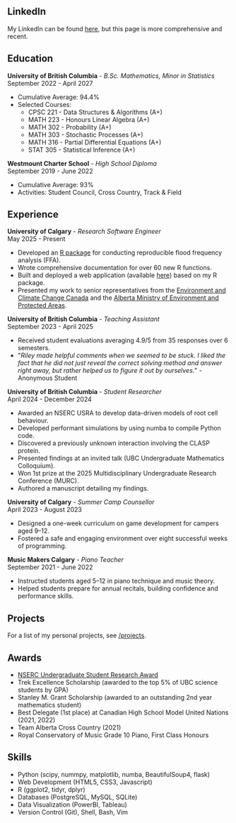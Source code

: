 ## LinkedIn

My LinkedIn can be found [here](www.linkedin.com/in/riley-wheadon-91b639354), but this page is more comprehensive and recent.

## Education

**University of British Columbia** - *B.Sc. Mathematics, Minor in Statistics* \
September 2022 - April 2027

- Cumulative Average: 94.4%
- Selected Courses:
	- CPSC 221 - Data Structures & Algorithms (A+)
	- MATH 223 - Honours Linear Algebra (A+)
	- MATH 302 - Probability (A+)
    - MATH 303 - Stochastic Processes (A+)
	- MATH 316 - Partial Differential Equations (A+)
	- STAT 305 - Statistical Inference (A+)

**Westmount Charter School** - *High School Diploma* \
September 2019 - June 2022

- Cumulative Average: 93%
- Activities: Student Council, Cross Country, Track & Field

## Experience

**University of Calgary** - *Research Software Engineer* \
May 2025 - Present

- Developed an [R package](https://rileywheadon.github.io/ffa-framework/) for conducting reproducible flood frequency analysis (FFA).
- Wrote comprehensive documentation for over 60 new R functions.
- Built and deployed a web application (available [here](ffaframework.rwheadon.dev)) based on my R package.
- Presented my work to senior representatives from the [Environment and Climate Change Canada](https://www.canada.ca/en/environment-climate-change.html) and the [Alberta Ministry of Environment and Protected Areas](https://www.alberta.ca/environment-and-protected-areas).
 
**University of British Columbia** - *Teaching Assistant* \
September 2023 - April 2025

- Received student evaluations averaging 4.9/5 from 35 responses over 6 semesters.
- "*Riley made helpful comments when we seemed to be stuck. I liked the fact that he did not just reveal the correct solving method and answer right away, but rather helped us to figure it out by ourselves.*" - Anonymous Student

**University of British Columbia** - *Student Researcher* \
April 2024 - December 2024

- Awarded an NSERC USRA to develop data-driven models of root cell behaviour.
- Developed performant simulations by using numba to compile Python code.
- Discovered a previously unknown interaction involving the CLASP protein.
- Presented findings at an invited talk (UBC Undergraduate Mathematics Colloquium).
- Won 1st prize at the 2025 Multidisciplinary Undergraduate Research Conference (MURC).
- Authored a manuscript detailing my findings.

**University of Calgary** - *Summer Camp Counsellor*	\
April 2023 - August 2023

- Designed a one-week curriculum on game development for campers aged 9–12.
- Fostered a safe and engaging environment over eight successful weeks of programming.

**Music Makers Calgary** - *Piano Teacher* \
September 2021 - June 2022

- Instructed students aged 5–12 in piano technique and music theory.
- Helped students prepare for annual recitals, building confidence and performance skills.

## Projects

For a list of my personal projects, see [/projects](/projects).

## Awards

- [NSERC Undergraduate Student Research Award](https://www.nserc-crsng.gc.ca/students-etudiants/ug-pc/usra-brpc_eng.asp)
- Trek Excellence Scholarship (awarded to the top 5% of UBC science students by GPA)
- Stanley M. Grant Scholarship (awarded to an outstanding 2nd year mathematics student)
- Best Delegate (1st place) at Canadian High School Model United Nations (2021, 2022)
- Team Alberta Cross Country (2021)
- Royal Conservatory of Music Grade 10 Piano, First Class Honours

## Skills

- Python (scipy, nummpy, matplotlib, numba, BeautifulSoup4, flask)
- Web Development (HTML5, CSS3, Javascript)
- R (ggplot2, tidyr, dplyr)
- Databases (PostgreSQL, MySQL, SQLite)
- Data Visualization (PowerBI, Tableau)
- Version Control (Git), Shell, Bash, Vim
